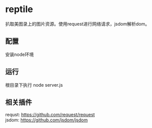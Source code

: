 # reptile
扒取美图录上的图片资源。使用request进行网络请求，jsdom解析dom。

## 配置
安装node环境

## 运行
根目录下执行 node server.js

## 相关插件
requst: https://github.com/request/request<br/>
jsdom: https://github.com/jsdom/jsdom
